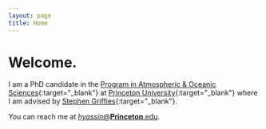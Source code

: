 ```yaml
---
layout: page
title: Home
---
```



# Welcome.

I am a PhD candidate in the [Program in Atmospheric & Oceanic Sciences](https://aos.princeton.edu){:target="_blank"} at [Princeton University](https://www.princeton.edu){:target="_blank"}  where I am advised by [Stephen Griffies](https://stephengriffies.github.io/){:target="_blank"}. 

You can reach me at [*hyassin*@**Princeton**.edu](mailto:&#104;&#121;&#097;&#115;&#115;&#105;&#110;&#064;&#080;&#114;&#105;&#110;&#099;&#101;&#116;&#111;&#110;&#046;&#101;&#100;&#117;).